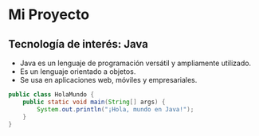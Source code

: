 ﻿# Mi Proyecto

## Tecnología de interés: **Java**

- Java es un lenguaje de programación versátil y ampliamente utilizado.
- Es un lenguaje orientado a objetos.
- Se usa en aplicaciones web, móviles y empresariales.

```java
public class HolaMundo {
    public static void main(String[] args) {
        System.out.println("¡Hola, mundo en Java!");
    }
}
